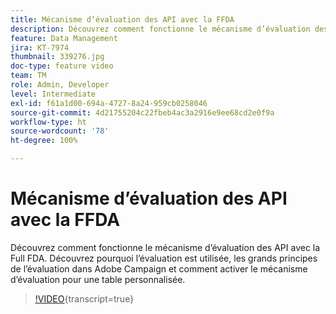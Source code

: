 ```yaml
---
title: Mécanisme d’évaluation des API avec la FFDA
description: Découvrez comment fonctionne le mécanisme d’évaluation des API avec la Full FDA. Découvrez pourquoi l’évaluation est utilisée, les grands principes de l’évaluation dans Adobe Campaign et comment activer le mécanisme d’évaluation pour une table personnalisée.
feature: Data Management
jira: KT-7974
thumbnail: 339276.jpg
doc-type: feature video
team: TM
role: Admin, Developer
level: Intermediate
exl-id: f61a1d00-694a-4727-8a24-959cb0258046
source-git-commit: 4d21755204c22fbeb4ac3a2916e9ee68cd2e0f9a
workflow-type: ht
source-wordcount: '78'
ht-degree: 100%

---
```


# Mécanisme d’évaluation des API avec la FFDA

Découvrez comment fonctionne le mécanisme d’évaluation des API avec la Full FDA. Découvrez pourquoi l’évaluation est utilisée, les grands principes de l’évaluation dans Adobe Campaign et comment activer le mécanisme d’évaluation pour une table personnalisée.

>[!VIDEO](https://video.tv.adobe.com/v/339276?quality=12&learn=on){transcript=true}
